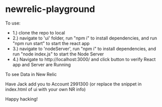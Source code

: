 # newrelic-playground

To use:

-  1.) clone the repo to local
-  2.) navigate to 'ui' folder, run "npm i" to install dependencies, and run "npm run start" to start the react app
-  3.) navigate to 'nodeServer', run "npm i" to install dependencies, and run "node index.js" to start the Node Server
-  4.) Navigate to http://localhost:3000/ and click button to verify React app and Server are Running

To see Data in New Relic

Have Jack add you to Account 2991300 (or replace the snippet in index.html of ui with your own NR info)

Happy hacking!
